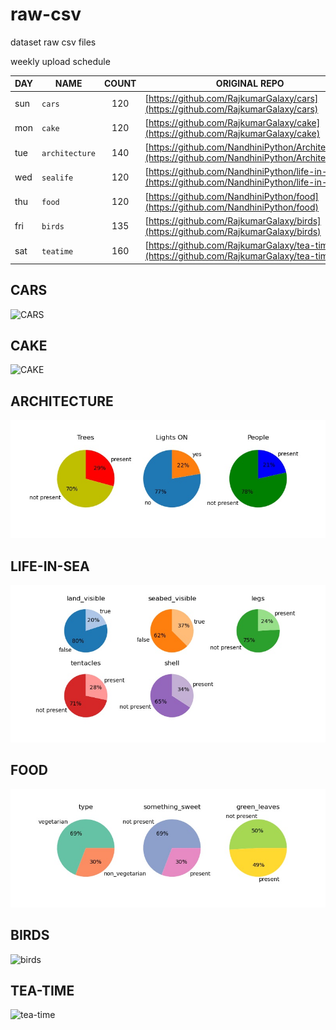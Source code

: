 # raw-csv

dataset raw csv files

weekly upload schedule

| DAY | NAME             | COUNT  | ORIGINAL REPO                                                                                       |
|-----|------------------| :----: |-----------------------------------------------------------------------------------------------------|
| sun | `cars`           | 120    | [https://github.com/RajkumarGalaxy/cars](https://github.com/RajkumarGalaxy/cars)                    |
| mon | `cake`           | 120    | [https://github.com/RajkumarGalaxy/cake](https://github.com/RajkumarGalaxy/cake)                    |
| tue | `architecture`   | 140    | [https://github.com/NandhiniPython/Architectures](https://github.com/NandhiniPython/Architectures)  |
| wed | `sealife`        | 120    | [https://github.com/NandhiniPython/life-in-sea](https://github.com/NandhiniPython/life-in-sea)      |
| thu | `food`           | 120    | [https://github.com/NandhiniPython/food](https://github.com/NandhiniPython/food)                    |
| fri | `birds`          | 135    | [https://github.com/RajkumarGalaxy/birds](https://github.com/RajkumarGalaxy/birds)                  |
| sat | `teatime`        | 160    | [https://github.com/RajkumarGalaxy/tea-time](https://github.com/RajkumarGalaxy/tea-time)            |

## CARS
![CARS](https://raw.githubusercontent.com/RajkumarGalaxy/cars/main/cars_labels.jpg)

## CAKE
![CAKE](https://raw.githubusercontent.com/RajkumarGalaxy/cake/main/cake_labels.jpg)

## ARCHITECTURE
![architecture](https://raw.githubusercontent.com/NandhiniPython/Architectures/main/architecture_labels.jpg)

## LIFE-IN-SEA
![sealife](https://raw.githubusercontent.com/NandhiniPython/life-in-sea/main/sealife_labels.jpg)

## FOOD
![food](https://raw.githubusercontent.com/NandhiniPython/food/main/food_labels.jpg)

## BIRDS
![birds](https://raw.githubusercontent.com/RajkumarGalaxy/birds/main/birds_labels.jpg)

## TEA-TIME
![tea-time](https://raw.githubusercontent.com/RajkumarGalaxy/tea-time/main/teatime_labels.jpg)
